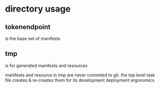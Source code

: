 # directory usage

## tokenendpoint

is the base set of manifests

## tmp

is for generated manifests and resources

manifests and resource in tmp are never commited to git. the top level task
file creates & re-creates them for its development deployment ergonomics
